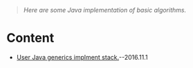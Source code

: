 > *Here are some Java implementation of basic algorithms.*

# Content
* [User Java generics implment stack.](https://github.com/keven-yu/Algorithms/tree/master/src/stack)--2016.11.1